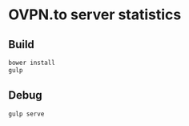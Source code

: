OVPN.to server statistics
========================

## Build
```sh
bower install
gulp
```

## Debug
```sh
gulp serve
```

